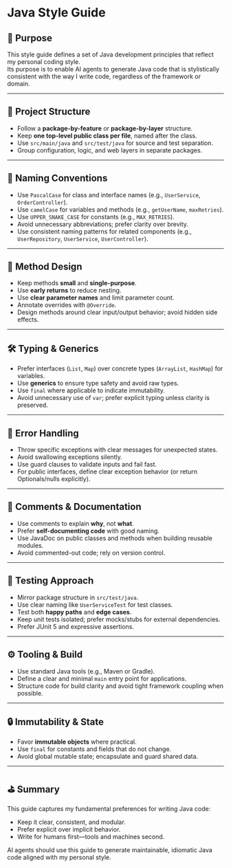# Java Style Guide

## 🎯 Purpose

This style guide defines a set of Java development principles that reflect my personal coding style.  
Its purpose is to enable AI agents to generate Java code that is stylistically consistent with the way I write code, regardless of the framework or domain.

---

## 📁 Project Structure

- Follow a **package-by-feature** or **package-by-layer** structure.
- Keep **one top-level public class per file**, named after the class.
- Use `src/main/java` and `src/test/java` for source and test separation.
- Group configuration, logic, and web layers in separate packages.

---

## 🧠 Naming Conventions

- Use `PascalCase` for class and interface names (e.g., `UserService`, `OrderController`).
- Use `camelCase` for variables and methods (e.g., `getUserName`, `maxRetries`).
- Use `UPPER_SNAKE_CASE` for constants (e.g., `MAX_RETRIES`).
- Avoid unnecessary abbreviations; prefer clarity over brevity.
- Use consistent naming patterns for related components (e.g., `UserRepository`, `UserService`, `UserController`).

---

## 🔧 Method Design

- Keep methods **small** and **single-purpose**.
- Use **early returns** to reduce nesting.
- Use **clear parameter names** and limit parameter count.
- Annotate overrides with `@Override`.
- Design methods around clear input/output behavior; avoid hidden side effects.

---

## 🛠️ Typing & Generics

- Prefer interfaces (`List`, `Map`) over concrete types (`ArrayList`, `HashMap`) for variables.
- Use **generics** to ensure type safety and avoid raw types.
- Use `final` where applicable to indicate immutability.
- Avoid unnecessary use of `var`; prefer explicit typing unless clarity is preserved.

---

## 🚫 Error Handling

- Throw specific exceptions with clear messages for unexpected states.
- Avoid swallowing exceptions silently.
- Use guard clauses to validate inputs and fail fast.
- For public interfaces, define clear exception behavior (or return Optionals/nulls explicitly).

---

## 💬 Comments & Documentation

- Use comments to explain **why**, not **what**.
- Prefer **self-documenting code** with good naming.
- Use JavaDoc on public classes and methods when building reusable modules.
- Avoid commented-out code; rely on version control.

---

## 🧪 Testing Approach

- Mirror package structure in `src/test/java`.
- Use clear naming like `UserServiceTest` for test classes.
- Test both **happy paths** and **edge cases**.
- Keep unit tests isolated; prefer mocks/stubs for external dependencies.
- Prefer JUnit 5 and expressive assertions.

---

## ⚙️ Tooling & Build

- Use standard Java tools (e.g., Maven or Gradle).
- Define a clear and minimal `main` entry point for applications.
- Structure code for build clarity and avoid tight framework coupling when possible.

---

## 🔒 Immutability & State

- Favor **immutable objects** where practical.
- Use `final` for constants and fields that do not change.
- Avoid global mutable state; encapsulate and guard shared data.

---

## ⛳ Summary

This guide captures my fundamental preferences for writing Java code:

- Keep it clear, consistent, and modular.
- Prefer explicit over implicit behavior.
- Write for humans first—tools and machines second.

AI agents should use this guide to generate maintainable, idiomatic Java code aligned with my personal style.
